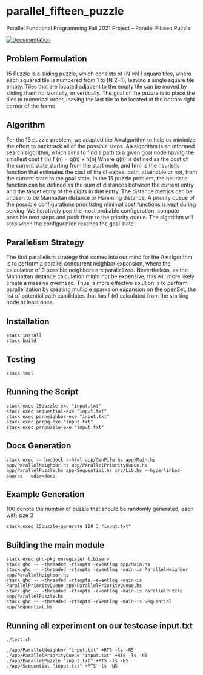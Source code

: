 # parallel_fifteen_puzzle

Parallel Functional Programming Fall 2021 Project – Parallel Fifteen Puzzle

[![Documentation](https://img.shields.io/badge/Documentation-Haddock-brightgreen)](https://adityasidharta.com/parallel_15puzzle/)

## Problem Formulation
15 Puzzle is a sliding puzzle, which consists of (N ×N ) square tiles, where each squared
tile is numbered from 1 to (N 2−1), leaving a single square tile empty. Tiles that are located
adjacent to the empty tile can be moved by sliding them horizontally, or vertically. The goal
of the puzzle is to place the tiles in numerical order, leaving the last tile to be located at the
bottom right corner of the frame.

## Algorithm
For the 15 puzzle problem, we adapted the A∗algorithm to help us minimize the effort to
backtrack all of the possible steps. A∗algorithm is an informed search algorithm, which aims
to find a path to a given goal node having the smallest cost f (n)
f (n) = g(n) + h(n)
Where g(n) is defined as the cost of the current state starting from the start node, and
h(n) is the heuristic function that estimates the cost of the cheapest path, attainable or not,
from the current state to the goal state. In the 15 puzzle problem, the heuristic function
can be defined as the sum of distances between the current entry and the target entry of
the digits in that entry. The distance metrics can be chosen to be Manhattan distance or
Hamming distance.
A priority queue of the possible configurations prioritizing minimal cost functions is kept
during solving. We iteratively pop the most probable configuration, compute possible next
steps and push them to the priority queue. The algorithm will stop when the configuration
reaches the goal state.

## Parallelism Strategy
The first parallelism strategy that comes into our mind for the A∗algorithm is to perform
a parallel concurrent neighbor expansion, where the calculation of 3 possible neighbors are
parallelized. Nevertheless, as the Manhattan distance calculation might not be expensive,
this will more likely create a massive overhead. Thus, a more effective solution is to perform
parallelization by creating multiple sparks on expansion on the openSet, the list of potential
path candidates that has f (n) calculated from the starting node at least once.

## Installation
```
stack install
stack build
```

## Testing
```
stack test
```

## Running the Script
```
stack exec 15puzzle-exe "input.txt"
stack exec sequential-exe "input.txt"
stack exec parneighbor-exe "input.txt"
stack exec parpq-exe "input.txt"
stack exec parpuzzle-exe "input.txt"
```

## Docs Generation
```
stack exec -- haddock --html app/GenFile.hs app/Main.hs app/ParallelNeighbor.hs app/ParallelPriorityQueue.hs app/ParallelPuzzle.hs app/Sequential.hs src/Lib.hs --hyperlinked-source --odir=docs
```

## Example Generation

100 denote the number of puzzle that should be randomly generated, each with size 3

```
stack exec 15puzzle-generate 100 3 "input.txt"
```

## Building the main module
```
stack exec ghc-pkg unregister libiserv
stack ghc -- -threaded -rtsopts -eventlog app/Main.hs
stack ghc -- -threaded -rtsopts -eventlog -main-is ParallelNeighbor app/ParallelNeighbor.hs
stack ghc -- -threaded -rtsopts -eventlog -main-is ParallelPriorityQueue app/ParallelPriorityQueue.hs
stack ghc -- -threaded -rtsopts -eventlog -main-is ParallelPuzzle app/ParallelPuzzle.hs
stack ghc -- -threaded -rtsopts -eventlog -main-is Sequential app/Sequential.hs
```

## Running all experiment on our testcase input.txt
```
./test.sh
```

```
./app/ParallelNeighbor "input.txt" +RTS -ls -N5
./app/ParallelPriorityQueue "input.txt" +RTS -ls -N5
./app/ParallelPuzzle "input.txt" +RTS -ls -N5
./app/Sequential "input.txt" +RTS -ls -N5
```
